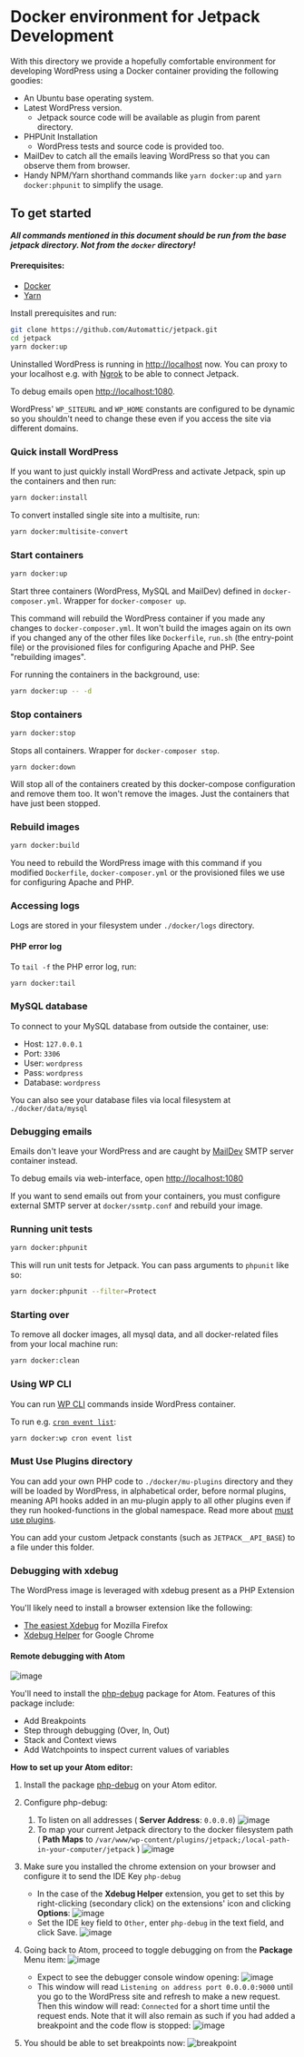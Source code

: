 # Docker environment for Jetpack Development

With this directory we provide a hopefully comfortable environment for developing WordPress using a Docker container providing the following goodies:

* An Ubuntu base operating system.
* Latest WordPress version.
	* Jetpack source code will be available as plugin from parent directory.
* PHPUnit Installation
	* WordPress tests and source code is provided too.
* MailDev to catch all the emails leaving WordPress so that you can observe them from browser.
* Handy NPM/Yarn shorthand commands like `yarn docker:up` and `yarn docker:phpunit` to simplify the usage.

## To get started

_**All commands mentioned in this document should be run from the base jetpack directory. Not from the `docker` directory!**_

#### Prerequisites:
- [Docker](https://www.docker.com/community-edition)
- [Yarn](https://yarnpkg.com/)

Install prerequisites and run:

```sh
git clone https://github.com/Automattic/jetpack.git
cd jetpack
yarn docker:up
```

Uninstalled WordPress is running in [http://localhost](http://localhost) now. You can proxy to your localhost e.g. with [Ngrok](https://ngrok.com/) to be able to connect Jetpack.

To debug emails open [http://localhost:1080](http://localhost:1080).

WordPress' `WP_SITEURL` and `WP_HOME` constants are configured to be dynamic so you shouldn't need to change these even if you access the site via different domains.

### Quick install WordPress

If you want to just quickly install WordPress and activate Jetpack, spin up the containers and then run:

```sh
yarn docker:install
```

To convert installed single site into a multisite, run:

```sh
yarn docker:multisite-convert
```

### Start containers

```sh
yarn docker:up
```

Start three containers (WordPress, MySQL and MailDev) defined in `docker-composer.yml`. Wrapper for `docker-composer up`.

This command will rebuild the WordPress container if you made any changes to `docker-composer.yml`. It won't build the images again on its own if you changed any of the other files like `Dockerfile`, `run.sh` (the entry-point file) or the provisioned files for configuring Apache and PHP. See "rebuilding images".

For running the containers in the background, use:

```sh
yarn docker:up -- -d
```

### Stop containers

```sh
yarn docker:stop
```

Stops all containers. Wrapper for `docker-composer stop`.

`yarn docker:down`

Will stop all of the containers created by this docker-compose configuration and remove them too. It won't remove the images. Just the containers that have just been stopped.

### Rebuild images

```sh
yarn docker:build
```

You need to rebuild the WordPress image with this command if you modified `Dockerfile`, `docker-composer.yml` or the provisioned files we use for configuring Apache and PHP.

### Accessing logs

Logs are stored in your filesystem under `./docker/logs` directory.

#### PHP error log

To `tail -f` the PHP error log, run:

```sh
yarn docker:tail
```

### MySQL database

To connect to your MySQL database from outside the container, use:

- Host: `127.0.0.1`
- Port: `3306`
- User: `wordpress`
- Pass: `wordpress`
- Database: `wordpress`

You can also see your database files via local filesystem at `./docker/data/mysql`

### Debugging emails

Emails don't leave your WordPress and are caught by [MailDev](http://danfarrelly.nyc/MailDev/) SMTP server container instead.

To debug emails via web-interface, open [http://localhost:1080](http://localhost:1080)

If you want to send emails out from your containers, you must configure external SMTP server at `docker/ssmtp.conf` and rebuild your image.

### Running unit tests

```sh
yarn docker:phpunit
```

This will run unit tests for Jetpack. You can pass arguments to `phpunit` like so:

```sh
yarn docker:phpunit --filter=Protect
```

### Starting over

To remove all docker images, all mysql data, and all docker-related files from your local machine run:

```sh
yarn docker:clean
```

### Using WP CLI

You can run [WP CLI](https://make.wordpress.org/cli/) commands inside WordPress container.

To run e.g. [`cron event list`](https://developer.wordpress.org/cli/commands/cron/event/list/):

```sh
yarn docker:wp cron event list
```

### Must Use Plugins directory

You can add your own PHP code to `./docker/mu-plugins` directory and they will be loaded by WordPress, in alphabetical order, before normal plugins, meaning API hooks added in an mu-plugin apply to all other plugins even if they run hooked-functions in the global namespace. Read more about [must use plugins](https://codex.wordpress.org/Must_Use_Plugins).

You can add your custom Jetpack constants (such as `JETPACK__API_BASE`) to a file under this folder.


### Debugging with xdebug

The WordPress image is leveraged with xdebug present as a PHP Extension

You'll likely need to install a browser extension like the following:

* [The easiest Xdebug](https://addons.mozilla.org/en-US/firefox/addon/the-easiest-xdebug/) for Mozilla Firefox
* [Xdebug Helper](https://chrome.google.com/webstore/detail/xdebug-helper/eadndfjplgieldjbigjakmdgkmoaaaoc) for Google Chrome

#### Remote debugging with Atom

![image](https://user-images.githubusercontent.com/746152/37091829-573605f6-21e8-11e8-9f16-3908854fd7d6.png)

You'll need to install the [php-debug](https://atom.io/packages/php-debug) package for Atom. Features of this package include:
* Add Breakpoints
* Step through debugging (Over, In, Out)
* Stack and Context views
* Add Watchpoints to inspect current values of variables

**How to set up your Atom editor:**

1. Install the package [php-debug](https://atom.io/packages/php-debug) on your Atom editor.
1. Configure php-debug:
	1. To listen on all addresses ( **Server Address**: `0.0.0.0`)
		![image](https://user-images.githubusercontent.com/746152/37093338-c381757e-21ed-11e8-92cd-5b947a2d35ba.png)
	2. To map your current Jetpack directory to the docker filesystem path ( **Path Maps** to `/var/www/wp-content/plugins/jetpack;/local-path-in-your-computer/jetpack` )
		![image](https://user-images.githubusercontent.com/746152/37093291-9ee82b7c-21ed-11e8-98bc-a1e72488264b.png)

1. Make sure you installed the chrome extension on your browser and configure it to send the IDE Key `php-debug`
	* In the case of the **Xdebug Helper** extension, you get to set this by right-clicking (secondary click) on the extensions' icon and clicking **Options**:
		![image](https://user-images.githubusercontent.com/746152/37093557-82b766a6-21ee-11e8-8c0f-93f7ae72b9dc.png)
	* Set the IDE key field to `Other`, enter `php-debug` in the text field, and click Save.
		![image](https://user-images.githubusercontent.com/746152/37093603-afb332d4-21ee-11e8-9bdd-599e15e6f225.png)

3. Going back to Atom, proceed to toggle debugging on from the **Package** Menu item:
	![image](https://user-images.githubusercontent.com/746152/37092536-08f8e4fa-21eb-11e8-8f5c-bcf70029612b.png)
	* Expect to see the debugger console window opening:
	![image](https://user-images.githubusercontent.com/746152/37092608-3f649e26-21eb-11e8-87b8-02a8ae7e9a98.png)
	* This window will read `Listening on address port 0.0.0.0:9000` until you go to the WordPress site and refresh to make a new request. Then this window will read: `Connected` for a short time until the request ends. Note that it will also remain as such if you had added a breakpoint and the code flow is stopped:
	![image](https://user-images.githubusercontent.com/746152/37092711-9d8d1fb4-21eb-11e8-93f6-dd1edf89e6fa.png)
4. You should be able to set breakpoints now:
	![breakpoint](https://user-images.githubusercontent.com/746152/37093212-591fe7d8-21ed-11e8-8352-47839ce58964.gif)
